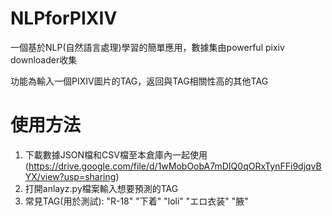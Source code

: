 # NLPforPIXIV
一個基於NLP(自然語言處理)學習的簡單應用，數據集由powerful pixiv downloader收集

功能為輸入一個PIXIV圖片的TAG，返回與TAG相關性高的其他TAG

# 使用方法
1. 下載數據JSON檔和CSV檔至本倉庫內一起使用(https://drive.google.com/file/d/1wMobOobA7mDIQ0qORxTynFFi9djqvBYX/view?usp=sharing)
2. 打開anlayz.py檔案輸入想要預測的TAG
3. 常見TAG(用於測試): "R-18" "下着" "loli" "エロ衣装" "腋"
